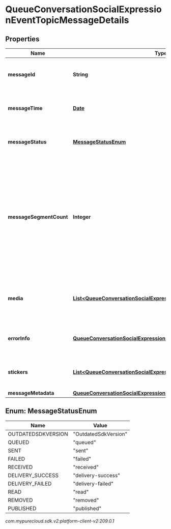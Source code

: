 # QueueConversationSocialExpressionEventTopicMessageDetails


## Properties

| Name | Type | Description | Notes |
| ------------ | ------------- | ------------- | ------------- |
| **messageId** | **String** | UUID identifying the message media. |  [optional] |
| **messageTime** | [**Date**](Date) | The time when the message was sent or received. |  [optional] |
| **messageStatus** | [**MessageStatusEnum**](#Enum--MessageStatusEnum) | Indicates the delivery status of the message. |  [optional] |
| **messageSegmentCount** | **Integer** | The message segment count, greater than 1 if the message content was split into multiple parts for this message type, e.g. SMS character limits. |  [optional] |
| **media** | [**List&lt;QueueConversationSocialExpressionEventTopicMessageMedia&gt;**](QueueConversationSocialExpressionEventTopicMessageMedia) | The media (images, files, etc) associated with this message, if any |  [optional] |
| **errorInfo** | [**QueueConversationSocialExpressionEventTopicErrorDetails**](QueueConversationSocialExpressionEventTopicErrorDetails) | Detailed information about an error response. |  [optional] |
| **stickers** | [**List&lt;QueueConversationSocialExpressionEventTopicMessageSticker&gt;**](QueueConversationSocialExpressionEventTopicMessageSticker) | A list of stickers included in the message |  [optional] |
| **messageMetadata** | [**QueueConversationSocialExpressionEventTopicMessageMetadata**](QueueConversationSocialExpressionEventTopicMessageMetadata) |  |  [optional] |


## Enum: MessageStatusEnum

| Name | Value |
| ---- | ----- |
| OUTDATEDSDKVERSION | &quot;OutdatedSdkVersion&quot; | 
| QUEUED | &quot;queued&quot; | 
| SENT | &quot;sent&quot; | 
| FAILED | &quot;failed&quot; | 
| RECEIVED | &quot;received&quot; | 
| DELIVERY_SUCCESS | &quot;delivery-success&quot; | 
| DELIVERY_FAILED | &quot;delivery-failed&quot; | 
| READ | &quot;read&quot; | 
| REMOVED | &quot;removed&quot; | 
| PUBLISHED | &quot;published&quot; | 




_com.mypurecloud.sdk.v2:platform-client-v2:209.0.1_
